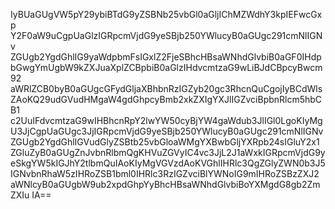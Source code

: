 IyBUaGUgVW5pY29ybiBTdG9yZSBNb25vbGl0aGljIChMZWdhY3kpIEFwcGxp
Y2F0aW9uCgpUaGlzIGRpcmVjdG9yeSBjb250YWlucyB0aGUgc291cmNlIGNv
ZGUgb2YgdGhlIG9yaWdpbmFsIGxlZ2FjeSBhcHBsaWNhdGlvbiB0aGF0IHdp
bGwgYmUgbW9kZXJuaXplZCBpbiB0aGlzIHdvcmtzaG9wLiBJdCBpcyBwcm92
aWRlZCB0byB0aGUgcGFydGljaXBhbnRzIGZyb20gc3RhcnQuCgojIyBCdWls
ZAoKQ29udGVudHMgaW4gdGhpcyBmb2xkZXIgYXJlIGZvciBpbnRlcm5hbCB1
c2UuIFdvcmtzaG9wIHBhcnRpY2lwYW50cyBjYW4gaWdub3JlIGl0LgoKIyMg
U3JjCgpUaGUgc3JjIGRpcmVjdG9yeSBjb250YWlucyB0aGUgc291cmNlIGNv
ZGUgb2YgdGhlIGVudGlyZSBtb25vbGloaWMgYXBwbGljYXRpb24sIGluY2x1
ZGluZyB0aGUgZnJvbnRlbmQgKHVuZGVyIC4vc3JjL2J1aWxkIGRpcmVjdG9y
eSkgYW5kIGJhY2tlbmQuIAoKIyMgVGVzdAoKVGhlIHRlc3QgZGlyZWN0b3J5
IGNvbnRhaW5zIHRoZSB1bml0IHRlc3RzIGZvciBlYWNoIG9mIHRoZSBzZXJ2
aWNlcyB0aGUgbW9ub2xpdGhpYyBhcHBsaWNhdGlvbiBoYXMgdG8gb2ZmZXIu
IA==
